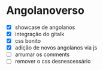 # Angolanoverso
- [x] showcase de angolanos
- [x] integração do gitalk
- [x] css bonito
- [x] adição de novos angolanos via js
- [ ] arrumar os comments
- [ ] remover o css desnescessário
